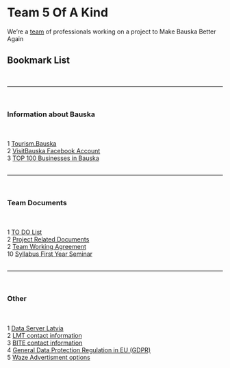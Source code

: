   <body>
      <h1>Team 5 Of A Kind</h1>
      <p>
         We’re a <a href="https://www.mcdonalds.com/us/en-us/about-us/leadership-team.html">team</a> of professionals working
         on a project to Make Bauska Better Again
      </p>
   </body>

<h2> Bookmark List </h2>
<br>
<hr>
<br>
    <h3> Information about Bauska </h3>
<br>
<br>
  1 <a href="https://www.tourism.bauska.lv/">Tourism.Bauska</a> <br>
  2 <a href="facebook.com/visitbauska">VisitBauska Facebook Account</a> <br>
  3 <a href="https://www.bauska.lv/lv/uznemejdarbiba/top-100-lielakie-uznemumi">TOP 100 Businesses in Bauska</a> <br>
<br>
<hr>
<br>  
    <h3> Team Documents </h3>
<br>
<br>
  1 <a href="https://5-of-a-kind.monday.com/boards/737351226">TO DO List</a> <br>
  2 <a href="https://drive.google.com/drive/folders/1maP51iZZuWkRuMhyKJFX3KCeXE5k57Ol">Project Related Documents</a> <br>
  2 <a href="https://docs.google.com/document/d/1V3uJ6E9pWw4G8HpVEbluR73pvvUPVgKRsB37QJ7AIAI/edit?usp=drive_web&ouid=112110715317551150209">Team Working Agreement</a> <br>
  10 <a href="https://drive.google.com/file/d/1wsSlzm61HL8SNBeHHpG5wPlNLfKxPp1S/view?usp=sharing">Syllabus First Year Seminar</a> <br>
<br>
<hr>
<br>  
    <h3> Other </h3>
<br>
<br>
  1 <a href="https://data.gov.lv/lv">Data Server Latvia</a> <br>
  2 <a href="https://www.lmt.lv/en/contacts">LMT contact information</a> <br>
  3 <a href="https://www.bite.lv/lv/kontakti">BITE contact information</a> <br>
  4 <a href="https://gdpr-info.eu/">General Data Protection Regulation in EU (GDPR)</a> <br>
  5 <a href="https://www.waze.com/business/?w_promo=75702d0a-15bc-4f23-b95b-3e4298ac1fed&w_source=abgd_Search_lv_en_431275708319__9062307_waze%20advertising%20contact&network=g&gclid=Cj0KCQjwhvf6BRCkARIsAGl1GGh2FIV8bXoIQzQRWSdEJU1F2hH3F9j7BSwhY13EvlEsvfg71dXf2FQaAlXREALw_wcB">Waze Advertisment options</a> <br>
